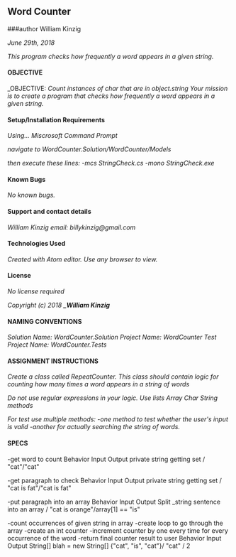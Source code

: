 ## Word Counter
###author William Kinzig

_June 29th, 2018_

_This program checks how frequently a word appears in a given string._

#### OBJECTIVE

_OBJECTIVE: _Count instances of char that are in object.string
Your mission is to create a program that checks how frequently a word appears in a given string._

#### Setup/Installation Requirements

_Using... Miscrosoft Command Prompt_

_navigate to WordCounter.Solution/WordCounter/Models_

_then execute these lines:_
    _-mcs StringCheck.cs_
    _-mono StringCheck.exe_

#### Known Bugs

_No known bugs._

#### Support and contact details

_William Kinzig email: billykinzig@gmail.com_

#### Technologies Used

_Created with Atom editor.  Use any browser to view._

#### License

_*No license required*_

_Copyright (c) 2018 **_William Kinzig**_

#### NAMING CONVENTIONS

_Solution Name: WordCounter.Solution_
_Project Name: WordCounter_
_Test Project Name: WordCounter.Tests_

#### ASSIGNMENT INSTRUCTIONS

_Create a class called RepeatCounter. This class should contain logic for counting how many times a word appears in a string of words_

_Do not use regular expressions in your logic._
_Use lists Array Char String methods_

_For test use multiple methods:_
_-one method to test whether the user's input is valid_
_-another for actually searching the string of words._

#### SPECS

-get word to count
Behavior		                 Input  Output
private string getting set  /    "cat"/"cat"


-get paragraph to check
Behavior		                 Input        Output
private string getting set  /    "cat is fat"/"cat is fat"


-put paragraph into an array
Behavior		                           Input          Output
Split _string sentence into an array  / "cat is orange"/array[1] == "is"


-count occurrences of given string in array
    -create loop to go through the array
    -create an int counter
    -increment counter by one every time for every occurrence of the word
    -return final counter result to user
Behavior		                                   Input  Output
String[] blah = new String[] {"cat", "is", "cat"}/ "cat" /  2
